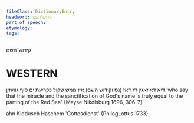```yaml
---
fileClass: DictionaryEntry
headword: קידוש־השם
part_of_speech: 
etymology: 
tags: 
---
```

קידוש־השם

WESTERN
========

דיא דא זאגין דז דאז (נס וקידוש השם) איז ממש שקול כקריעתֿ ים סוף גוועזין
'who say that the miracle and the sanctification of God's name is truly equal to the parting of the Red Sea'
{Mayse Nikolsburg 1696, 306-7}

ahn Kiddusch Haschem 'Gottesdienst' {PhilogLottus 1733}
